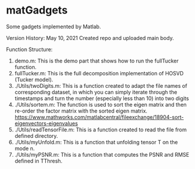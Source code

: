 # matGadgets
Some gadgets implemented by Matlab.

Version History: 
    May 10, 2021 Created repo and uploaded main body.
    
Function Structure:
  1. demo.m: This is the demo part that shows how to run the fullTucker function.
  2. fullTucker.m: This is the full decomposition implementation of HOSVD (Tucker model).
  3. ./Utils/twoDigits.m: This is a function created to adapt the file names of corresponding dataset, in which you can simply iterate through the timestamps and         turn the number (especially less than 10) into two digits
  4. ./Utils/sortem.m: The function is used to sort the eigen matrix and then re-order the factor matrix with the sorted eigen matrix.
      https://www.mathworks.com/matlabcentral/fileexchange/18904-sort-eigenvectors-eigenvalues
  5. ./Utils/readTensorFile.m: This is a function created to read the file from defined directory.
  6. ./Utils/myUnfold.m: This is a function that unfolding tensor T on the mode n.
  7. ./Utils/myPSNR.m: This is a function that computes the PSNR and RMSE defined in TThresh.

